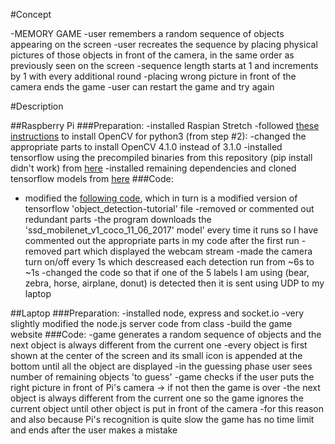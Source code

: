 #Concept

-MEMORY GAME
-user remembers a random sequence of objects appearing on the screen
-user recreates the sequence by placing physical pictures of those objects in front of the camera, in the same order as previously seen on the screen
-sequence length starts at 1 and increments by 1 with every additional round
-placing wrong picture in front of the camera ends the game
-user can restart the game and try again


#Description

##Raspberry Pi
###Preparation:
-installed Raspian Stretch
-followed [these instructions](https://www.pyimagesearch.com/2016/04/18/install-guide-raspberry-pi-3-raspbian-jessie-opencv-3/) to install OpenCV for python3 (from step #2): 
-changed the appropriate parts to install OpenCV 4.1.0 instead of 3.1.0
-installed tensorflow using the precompiled binaries from this repository (pip install didn't work) from [here](https://github.com/lhelontra/tensorflow-on-arm/releases)
-installed remaining dependencies and cloned tensorflow models from [here](https://pythonprogramming.net/introduction-use-tensorflow-object-detection-api-tutorial/)
###Code:
- modified the [following code](https://pythonprogramming.net/video-tensorflow-object-detection-api-tutorial/?completed=/introduction-use-tensorflow-object-detection-api-tutorial/), which in turn is a modified version of tensorflow 'object_detection-tutorial' file 
-removed or commented out redundant parts
-the program downloads the 'ssd_mobilenet_v1_coco_11_06_2017' model' every time it runs so I have commented out the appropriate parts in my code after the first run
-removed part which displayed the webcam stream
-made the camera turn on/off every 1s which descreased each detection run from ~6s to ~1s
-changed the code so that if one of the 5 labels I am using (bear, zebra, horse, airplane, donut) is detected then it is sent using UDP to my laptop

##Laptop
###Preparation:
-installed node, express and socket.io
-very slightly modified the node.js server code from class
-build the game website
###Code:
-game generates a random sequence of objects and the next object is always different from the current one
-every object is first shown at the center of the screen and its small icon is appended at the bottom until all the object are displayed
-in the guessing phase user sees number of remaining objects 'to guess'
-game checks if the user puts the right picture in front of Pi's camera -> if not then the game is over
-the next object is always different from the current one so the game ignores the current object until other object is put in front of the camera
-for this reason and also because Pi's recognition is quite slow the game has no time limit and ends after the user makes a mistake

